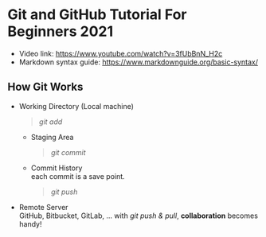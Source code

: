 # Git and GitHub Tutorial For Beginners 2021
* Video link: https://www.youtube.com/watch?v=3fUbBnN_H2c
* Markdown syntax guide: https://www.markdownguide.org/basic-syntax/

## How Git Works

* Working Directory (Local machine)  
    > _git add_ 
  * Staging Area  
    > _git commit_
  * Commit History  
  each commit is a save point.  
    > _git push_

* Remote Server  
    GitHub, Bitbucket, GitLab, ...
    with _git push & pull_, **collaboration** becomes handy!

